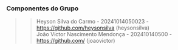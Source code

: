 ### Componentes do Grupo
>> Heyson Silva do Carmo - 20241014050023 - https://github.com/heysonsilva (heysonsilva) <br>
>> João Victor Nascimento Mendonça - 202410140500 - https://github.com/ (joaovictor)
